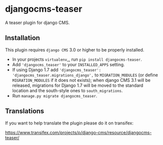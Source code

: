 djangocms-teaser
================

A teaser plugin for django CMS.


Installation
------------

This plugin requires `django CMS` 3.0 or higher to be properly installed.

* In your projects `virtualenv`_, run ``pip install djangocms-teaser``.
* Add ``'djangocms_teaser'`` to your ``INSTALLED_APPS`` setting.
* If using Django 1.7 add ``'djangocms_teaser': 'djangocms_teaser.migrations_django',``
  to ``MIGRATION_MODULES``  (or define ``MIGRATION_MODULES`` if it does not exists);
  when django CMS 3.1 will be released, migrations for Django 1.7 will be moved
  to the standard location and the south-style ones to ``south_migrations``.
* Run ``manage.py migrate djangocms_teaser``.


Translations
------------

If you want to help translate the plugin please do it on transifex:

https://www.transifex.com/projects/p/django-cms/resource/djangocms-teaser/

